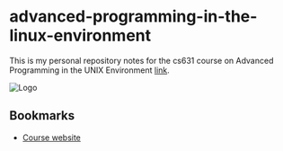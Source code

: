 # advanced-programming-in-the-linux-environment

This is my personal repository notes for the cs631 course on Advanced Programming in the UNIX Environment [link](https://www.youtube.com/@cs631apue).

![Logo](https://i.imgur.com/89AULhB.jpeg)

## Bookmarks

- [Course website](https://stevens.netmeister.org/631/)
